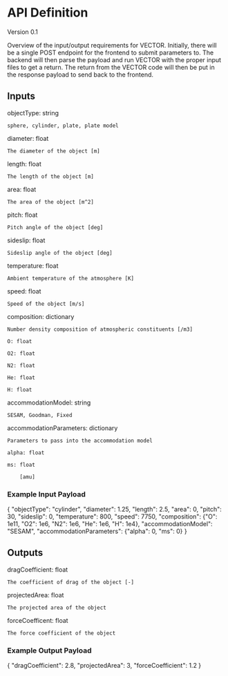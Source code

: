 # API Definition

Version 0.1

Overview of the input/output requirements for VECTOR. Initially, there will be a single POST endpoint for the frontend to submit parameters to. The backend will then parse the payload and run VECTOR with the proper input files to get a return. The return from the VECTOR code will then be put in the response payload to send back to the frontend.

## Inputs

objectType: string

    sphere, cylinder, plate, plate model

diameter: float

    The diameter of the object [m]

length: float

    The length of the object [m]

area: float

    The area of the object [m^2]

pitch: float

    Pitch angle of the object [deg]

sideslip: float

    Sideslip angle of the object [deg]

temperature: float

    Ambient temperature of the atmosphere [K]

speed: float

    Speed of the object [m/s]

composition: dictionary

    Number density composition of atmospheric constituents [/m3]

    O: float

    O2: float

    N2: float

    He: float

    H: float

accommodationModel: string

    SESAM, Goodman, Fixed

accommodationParameters: dictionary

    Parameters to pass into the accommodation model

    alpha: float

    ms: float

        [amu]

### Example Input Payload

{
"objectType": "cylinder",
"diameter": 1.25,
"length": 2.5,
"area": 0,
"pitch": 30,
"sideslip": 0,
"temperature": 800,
"speed": 7750,
"composition": {"O": 1e11,
                "O2": 1e6,
                "N2": 1e6,
                "He": 1e6,
                "H": 1e4},
"accommodationModel": "SESAM",
"accommodationParameters": {"alpha": 0,
                            "ms": 0}
}

## Outputs

dragCoefficient: float

    The coefficient of drag of the object [-]

projectedArea: float

    The projected area of the object

forceCoefficent: float

    The force coefficient of the object

### Example Output Payload

{
"dragCoefficient": 2.8,
"projectedArea": 3,
"forceCoefficient": 1.2
}
